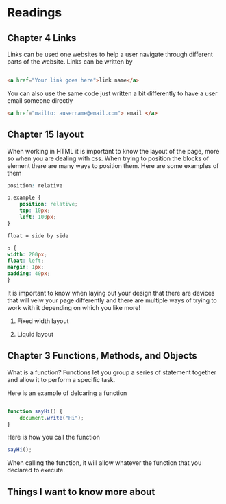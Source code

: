 # Readings

## Chapter 4 Links

Links can be used one websites to help a user navigate through different parts of the website. Links can be written by

```html

<a href="Your link goes here">link name</a>

```

You can also use the same code just written a bit differently to have a user email someone directly

```html
<a href="mailto: ausername@email.com"> email </a>

```

## Chapter 15 layout

When working in HTML it is important to know the layout of the page, more so when you are dealing with css. When trying to position the blocks of element there are many ways to position them. Here are some examples of them

```css
position: relative

p,example {
    position: relative;
    top: 10px;
    left: 100px;
}

float = side by side

p {
width: 200px;
float: left;
margin: 1px;
padding: 40px;
}
```

It is important to know when laying out your design that there are devices that will veiw your page differently and there are multiple ways of trying to work with it depending on which you like more!

1. Fixed width layout

2. Liquid layout

## Chapter 3 Functions, Methods, and Objects

What is a function? Functions let you group a series of statement together and allow it to perform a specific task.

Here is an example of delcaring a function

```js

function sayHi() {
    document.write("Hi");
}
```

Here is how you call the function

```js
sayHi();
```

When calling the function, it will allow whatever the function that you declared to execute.

## Things I want to know more about
